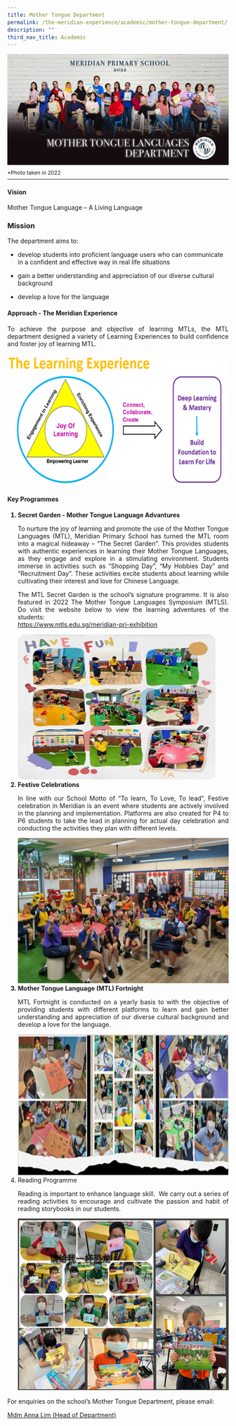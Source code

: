 ```yaml
---
title: Mother Tongue Department
permalink: /the-meridian-experience/academic/mother-tongue-department/
description: ""
third_nav_title: Academic
---
```

![](/images/Our%20Staff/2022%20Dept%20Photo/MOTHER%20TONGUE%20LANGUAGES.jpg)
<p style="line-height:0.1em; font-size: 12px;">*Photo taken in 2022</p>
<hr>

#### Vision
<p>Mother Tongue Language – A Living Language</p>

### Mission
The department aims to:  

*   develop students into proficient language users who can communicate in a confident and effective way in real life situations  
    
*   gain a better understanding and appreciation of our diverse cultural background  
    
*   develop a love for the language

#### Approach - The Meridian Experience

<p align = "justify">To achieve the purpose and objective of learning MTLs, the MTL department designed a variety of Learning Experiences to build confidence and foster joy of learning MTL.</p>

<img src="/images/The%20Meridian%20Experience/Mother%20Tongue%20Dept/2023/MTL1.png" style="width:500px;height:300px;float:center">


#### Key Programmes
 <ol>
<b><li>Secret Garden - Mother Tongue Language Advantures</li></b>
		<p align = "justify">To nurture the joy of learning and promote the use of the Mother Tongue Languages (MTL), Meridian Primary School has turned the MTL room into a magical hideaway – “The Secret Garden”. This provides students with authentic experiences in learning their Mother Tongue Languages, as they engage and explore in a stimulating environment. Students immerse in activities such as “Shopping Day”, “My Hobbies Day” and “Recruitment Day”. These activities excite students about learning while cultivating their interest and love for Chinese Language.</p>
	<p align = "justify">The MTL Secret Garden is the school’s signature programme. It is also featured in 2022 The Mother Tongue Languages Symposium (MTLS). Do visit the website below to view the learning adventures of the students:<br><a href = "https://www.mtls.edu.sg/meridian-pri-exhibition">https://www.mtls.edu.sg/meridian-pri-exhibition</a></p>
	<img src="/images/The%20Meridian%20Experience/Mother%20Tongue%20Dept/2023/MTL2.jpg" style="width:450px;height:330px;float:center"><br>
	<b><li> Festive Celebrations</li></b>
		<p align = "justify"> In line with our School Motto of “To learn, To Love, To lead”, Festive celebration in Meridian is an event where students are actively involved in the planning and implementation. Platforms are also created for P4 to P6 students to take the lead in planning for actual day celebration and conducting the activities they plan with different levels.</p>
	<img src="/images/The%20Meridian%20Experience/Mother%20Tongue%20Dept/2023/MTL3.png" style="width:550px;height:330px;float:center"><br>
	<b><li> Mother Tongue Language (MTL) Fortnight</li></b>
		<p align = "justify">MTL Fortnight is conducted on a yearly basis to with the objective of providing students with different platforms to learn and gain better understanding and appreciation of our diverse cultural background and develop a love for the language.</p>
	<img src="/images/The%20Meridian%20Experience/Mother%20Tongue%20Dept/2023/MTL4.png" style="width:650px;height:320px;float:center"><br>
	<li>Reading Programme</li>
	<p align = "justify">Reading is important to enhance language skill.  We carry out a series of reading activities to encourage and cultivate the passion and habit of reading storybooks in our students.</p>
	<img src="/images/The%20Meridian%20Experience/Mother%20Tongue%20Dept/2023/MTL5.png" style="width:550px;height:390px;float:center"><br>
</ol>

<p>For enquiries on the school’s Mother Tongue Department, please email:</p>
<a href="mailto:anna_lim_lin_lin@moe.edu.sg">Mdm Anna Lim (Head of Department)</a>